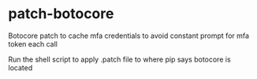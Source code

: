 # patch-botocore
Botocore patch to cache mfa credentials to avoid constant prompt for mfa token each call

Run the shell script to apply .patch file to where pip says botocore is located
